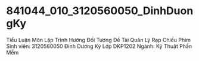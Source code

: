 # 841044_010_3120560050_DinhDuongKy
Tiểu Luận Môn Lập Trình Hướng Đối Tượng
Đề Tài Quản Lý Rạp Chiếu Phim
Sinh viên: 3120560050 Đinh Dương Kỳ
Lớp DKP1202
Ngành: Kỹ Thuật Phần Mềm

